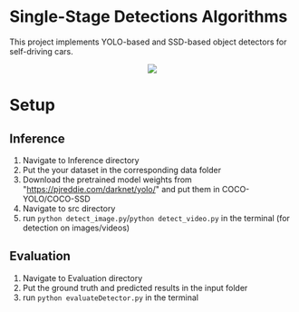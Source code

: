 # Single-Stage Detections Algorithms        			             
This project implements YOLO-based and SSD-based object detectors for self-driving cars.

<p align="center">
  <img src="https://github.com/dahhmani/Object-Detection-for-Self-Driving-Cars/blob/master/Inference/output/testImage.jpg?raw=true">
</p>

# Setup
## Inference
1. Navigate to Inference directory
2. Put the your dataset in the corresponding data folder
3. Download the pretrained model weights from "https://pjreddie.com/darknet/yolo/" and put them in COCO-YOLO/COCO-SSD
4. Navigate to src directory
5. run ```python detect_image.py```/```python detect_video.py``` in the terminal (for detection on images/videos)
  
## Evaluation
1. Navigate to Evaluation directory
2. Put the ground truth and predicted results in the input folder
3. run ```python evaluateDetector.py``` in the terminal


